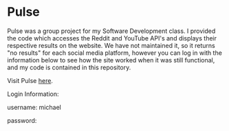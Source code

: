 # Pulse

Pulse was a group project for my Software Development class. I provided the code which accesses the Reddit and YouTube API's and displays their respective results on the website. We have not maintained it, so it returns "no results" for each social media platform, however you can log in with the information below to see how the site worked when it was still functional, and my code is contained in this repository.

Visit Pulse [here](https://csci-3308-pulse.herokuapp.com/).

Login Information:

username: michael

password:

